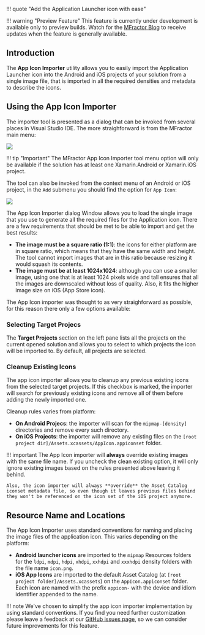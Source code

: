 !!! quote "Add the Application Launcher icon with ease"

!!! warning "Preview Feature"
    This feature is currently under development is available only to preview builds. Watch for the [MFractor Blog](https://www.mfractor.com/blogs/news) to receive updates when the feature is generally available.

## Introduction

The **App Icon Importer** utility allows you to easily import the Application Launcher icon into the Android and iOS projects of your solution from a single image file, that is imported in all the required densities and metadata to describe the icons.

## Using the App Icon Importer

The importer tool is presented as a dialog that can be invoked from several places in Visual Studio IDE. The more straighforward is from the MFractor main menu:

![](/img/image-management/app-icon-importer-menu.png)

!!! tip "Important"
    The MFractor App Icon Importer tool menu option will only be available if the solution has at least one Xamarin.Android or Xamarin.iOS project.

The tool can also be invoked from the context menu of an Android or iOS project, in the `Add` submenu you should find the option for `App Icon`:

![](/img/image-management/app-icon-importer-project.png)

The App Icon Importer dialog Window allows you to load the single image that you use to generate all the required files for the Application icon. There are a few requirements that should be met to be able to import and get the best results:

* **The image must be a square ratio (1:1)**: the icons for either platform are in square ratio, which means that they have the same width and height. The tool cannot import images that are in this ratio because resizing it would squash its contents. 
* **The image must be at least 1024x1024**: although you can use a smaller image, using one that is at least 1024 pixels wide and tall ensures that all the images are downscaled without loss of quality. Also, it fits the higher image size on iOS (App Store icon).

The App Icon importer was thought to as very straighforward as possible, for this reason there only a few options available:

### Selecting Target Projecs

The **Target Projects** section on the left pane lists all the projects on the current opened solution and allows you to select to which projects the icon will be imported to. By default, all projects are selected.

### Cleanup Existing Icons

The app icon importer allows you to cleanup any previous existing icons from the selected target projects. If this checkbox is marked, the importer will search for previously existing icons and remove all of them before adding the newly imported one.

Cleanup rules varies from platform:

* **On Android Projecs**: the importer will scan for the `mipmap-[density]` directories and remove every such directory.
* **On iOS Projects**: the importer will remove any existing files on the `[root project dir]/Assets.xcassets/AppIcon.appiconset` folder.

!!! important
    The App Icon importer will **always** override existing images with the same file name. If you uncheck the clean existing option, it will only ignore existing images based on the rules presented above leaving it behind.

    Also, the icon importer will always **override** the Asset Catalog iconset metadata file, so even though it leaves previous files behind they won't be referenced on the icon set of the iOS project anymore.

## Resource Name and Locations

The App Icon Importer uses standard conventions for naming and placing the image files of the application icon. This varies depending on the platform:

* **Android launcher icons** are imported to the `mipmap` Resources folders for the `ldpi`, `mdpi`, `hdpi`, `xhdpi`, `xxhdpi` and `xxxhdpi` density folders with the file name `icon.png`.
* **iOS App Icons** are imported to the default Asset Catalog (at `[root project folder]/Assets.xcassets`) on the `AppIcon.appiconset` folder. Each icon are named with the prefix `appicon-` with the device and idiom identifier appended to the name.

!!! note
    We've chosen to simplify the app icon importer implementation by using standard conventions. If you find you need further customization please leave a feedback at our [GitHub issues page](https://github.com/mfractor/mfractor-feedback/issues), so we can consider future improvements for this feature.

